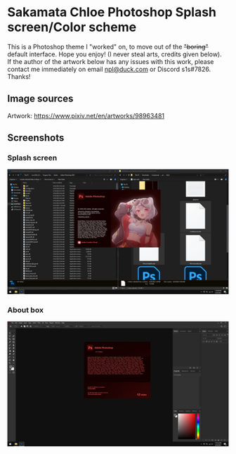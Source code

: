 # Sakamata Chloe Photoshop Splash screen/Color scheme
This is a Photoshop theme I "worked" on, to move out of the ~~"boring"~~ default interface. Hope you enjoy! (I never steal arts, credits given below).  
If the author of the artwork below has any issues with this work, please contact me immediately on email npl@duck.com or Discord s1s#7826.
Thanks!

## Image sources
Artwork: https://www.pixiv.net/en/artworks/98963481

## Screenshots
### Splash screen
![Splash screen](Screenshots/UX71TEB5SH.png)
### About box
![About box](Screenshots/kwejRPb3pe.png)

